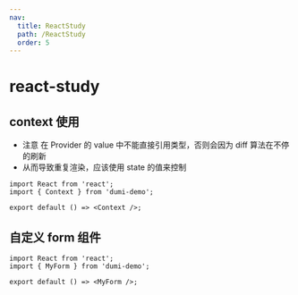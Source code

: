 ```yaml
---
nav:
  title: ReactStudy
  path: /ReactStudy
  order: 5
---
```


# react-study

## context 使用

- 注意 在 Provider 的 value 中不能直接引用类型，否则会因为 diff 算法在不停的刷新
- 从而导致重复渲染，应该使用 state 的值来控制

```tsx
import React from 'react';
import { Context } from 'dumi-demo';

export default () => <Context />;
```

## 自定义 form 组件

```tsx
import React from 'react';
import { MyForm } from 'dumi-demo';

export default () => <MyForm />;
```
